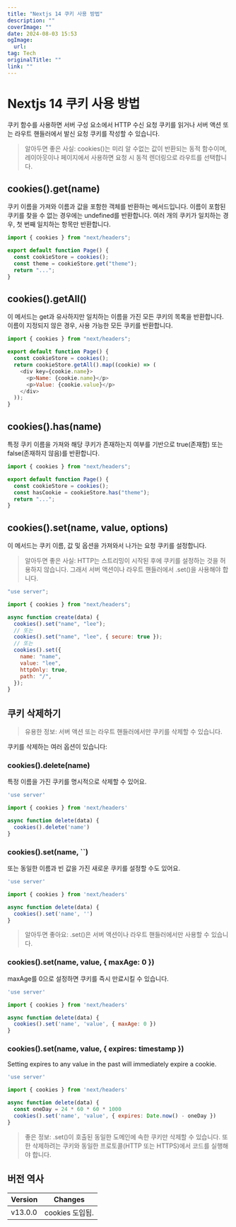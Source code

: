 ```yaml
---
title: "Nextjs 14 쿠키 사용 방법"
description: ""
coverImage: ""
date: 2024-08-03 15:53
ogImage: 
  url: 
tag: Tech
originalTitle: ""
link: ""
---
```




# Nextjs 14 쿠키 사용 방법

쿠키 함수를 사용하면 서버 구성 요소에서 HTTP 수신 요청 쿠키를 읽거나 서버 액션 또는 라우트 핸들러에서 발신 요청 쿠키를 작성할 수 있습니다.

> 알아두면 좋은 사실: cookies()는 미리 알 수없는 값이 반환되는 동적 함수이며, 레이아웃이나 페이지에서 사용하면 요청 시 동적 렌더링으로 라우트를 선택합니다.

## cookies().get(name)

<div class="content-ad"></div>

쿠키 이름을 가져와 이름과 값을 포함한 객체를 반환하는 메서드입니다. 이름이 포함된 쿠키를 찾을 수 없는 경우에는 undefined를 반환합니다. 여러 개의 쿠키가 일치하는 경우, 첫 번째 일치하는 항목만 반환합니다.

```js
import { cookies } from "next/headers";

export default function Page() {
  const cookieStore = cookies();
  const theme = cookieStore.get("theme");
  return "...";
}
```

## cookies().getAll()

이 메서드는 get과 유사하지만 일치하는 이름을 가진 모든 쿠키의 목록을 반환합니다. 이름이 지정되지 않은 경우, 사용 가능한 모든 쿠키를 반환합니다.

<div class="content-ad"></div>

```js
import { cookies } from "next/headers";

export default function Page() {
  const cookieStore = cookies();
  return cookieStore.getAll().map((cookie) => (
    <div key={cookie.name}>
      <p>Name: {cookie.name}</p>
      <p>Value: {cookie.value}</p>
    </div>
  ));
}
```

## cookies().has(name)

특정 쿠키 이름을 가져와 해당 쿠키가 존재하는지 여부를 기반으로 true(존재함) 또는 false(존재하지 않음)를 반환합니다.

```js
import { cookies } from "next/headers";

export default function Page() {
  const cookieStore = cookies();
  const hasCookie = cookieStore.has("theme");
  return "...";
}
```

<div class="content-ad"></div>

## cookies().set(name, value, options)

이 메서드는 쿠키 이름, 값 및 옵션을 가져와서 나가는 요청 쿠키를 설정합니다.

> 알아두면 좋은 사실: HTTP는 스트리밍이 시작된 후에 쿠키를 설정하는 것을 허용하지 않습니다. 그래서 서버 액션이나 라우트 핸들러에서 .set()을 사용해야 합니다.

```js
"use server";

import { cookies } from "next/headers";

async function create(data) {
  cookies().set("name", "lee");
  // 또는
  cookies().set("name", "lee", { secure: true });
  // 또는
  cookies().set({
    name: "name",
    value: "lee",
    httpOnly: true,
    path: "/",
  });
}
```

<div class="content-ad"></div>

## 쿠키 삭제하기

> 유용한 정보: 서버 액션 또는 라우트 핸들러에서만 쿠키를 삭제할 수 있습니다.

쿠키를 삭제하는 여러 옵션이 있습니다:

### cookies().delete(name)

<div class="content-ad"></div>

특정 이름을 가진 쿠키를 명시적으로 삭제할 수 있어요.

```js
'use server'

import { cookies } from 'next/headers'

async function delete(data) {
  cookies().delete('name')
}
```

### cookies().set(name, ``)

또는 동일한 이름과 빈 값을 가진 새로운 쿠키를 설정할 수도 있어요.

<div class="content-ad"></div>

```js
'use server'

import { cookies } from 'next/headers'

async function delete(data) {
  cookies().set('name', '')
}
```

> 알아두면 좋아요: .set()은 서버 액션이나 라우트 핸들러에서만 사용할 수 있습니다.

### cookies().set(name, value, { maxAge: 0 })

maxAge를 0으로 설정하면 쿠키를 즉시 만료시킬 수 있습니다.

<div class="content-ad"></div>

```js
'use server'

import { cookies } from 'next/headers'

async function delete(data) {
  cookies().set('name', 'value', { maxAge: 0 })
}
```

### cookies().set(name, value, { expires: timestamp })

Setting expires to any value in the past will immediately expire a cookie.

```js
'use server'

import { cookies } from 'next/headers'

async function delete(data) {
  const oneDay = 24 * 60 * 60 * 1000
  cookies().set('name', 'value', { expires: Date.now() - oneDay })
}
```

<div class="content-ad"></div>

> 좋은 정보: .set()이 호출된 동일한 도메인에 속한 쿠키만 삭제할 수 있습니다. 또한 삭제하려는 쿠키와 동일한 프로토콜(HTTP 또는 HTTPS)에서 코드를 실행해야 합니다.

## 버전 역사



| Version | Changes         |
| ------- | --------------- |
| v13.0.0 | cookies 도입됨. |



<div class="content-ad"></div>
